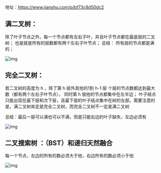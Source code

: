 地址：https://www.jianshu.com/p/bf73c8d50dc2

## 满二叉树：

除了叶子节点之外，每一个节点都有左右子叶，并且叶子节点都在最底层的二叉树；
也是就是所有的层数都有两个左右子叶节点；
总结： 所有层的节点都是满的；

![img](https://upload-images.jianshu.io/upload_images/7043118-c7a557dda4ffc7da.png?imageMogr2/auto-orient/strip|imageView2/2/w/392/format/webp)

## 完全二叉树：

若二叉树的高度为 h ，除了第 h 层外其他的1到 h-1 层 个层的节点数都达到最大数（都有两个左右子叶节点）， 同时第 h 层他的节点都集中在左半边；
叶子结点只能出现在最下层和次下层，且最下层的叶子结点集中在树的左部。需要注意的是，满二叉树肯定是完全二叉树，而完全二叉树不一定是满二叉树

总结：最后一层可以满也可以不满，但是只能右边的叶子缺失，左边必须有

![img](https://upload-images.jianshu.io/upload_images/7043118-132fd0379f34bcc1.png?imageMogr2/auto-orient/strip|imageView2/2/w/404/format/webp)

## 二叉搜索树 ：（BST）和递归天然融合
每一个节点，左边的所有的数必须大于他，右边所有的数必须小于他

![img](https://upload-images.jianshu.io/upload_images/9738807-6b37320f910e1fb7.png?imageMogr2/auto-orient/strip|imageView2/2/w/311/format/webp)
